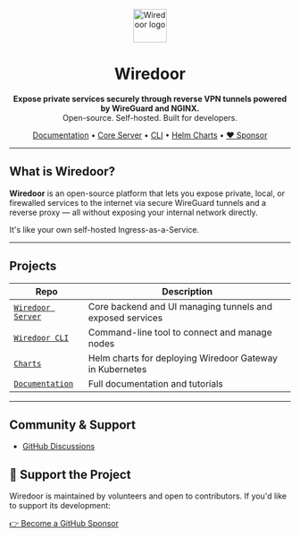 <p align="center"> <img src="https://www.wiredoor.net/images/wiredoor.svg" alt="Wiredoor logo" width="60" /> </p> 

<h1 align="center">
  Wiredoor
</h1>


<p align="center">
  <strong>Expose private services securely through reverse VPN tunnels powered by WireGuard and NGINX.</strong><br />
  Open-source. Self-hosted. Built for developers.
</p>

<p align="center">
  <a href="https://docs.wiredoor.net">Documentation</a> •
  <a href="https://github.com/wiredoor/server">Core Server</a> •
  <a href="https://github.com/wiredoor/wiredoor-cli">CLI</a> •
  <a href="https://charts.wiredoor.net">Helm Charts</a> •
  <a href="https://github.com/sponsors/dmesad">❤️ Sponsor</a>
</p>

---

## What is Wiredoor?

**Wiredoor** is an open-source platform that lets you expose private, local, or firewalled services to the internet via secure WireGuard tunnels and a reverse proxy — all without exposing your internal network directly.

It's like your own self-hosted Ingress-as-a-Service.

---

## Projects

| Repo | Description |
|------|-------------|
| [`Wiredoor Server`](https://github.com/wiredoor/wiredoor) | Core backend and UI managing tunnels and exposed services |
| [`Wiredoor CLI`](https://github.com/wiredoor/cli) | Command-line tool to connect and manage nodes |
| [`Charts`](https://github.com/wiredoor/charts) | Helm charts for deploying Wiredoor Gateway in Kubernetes |
| [`Documentation`](https://wwww.wiredoor.net) | Full documentation and tutorials |

---

## Community & Support

- [GitHub Discussions](https://github.com/wiredoor/wiredoor/discussions)

## 💖 Support the Project

Wiredoor is maintained by volunteers and open to contributors. If you'd like to support its development:

[👉 Become a GitHub Sponsor](https://github.com/sponsors/wiredoor)



